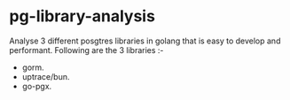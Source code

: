 # pg-library-analysis
Analyse 3 different posgtres libraries in golang that is easy to develop and performant.
Following are the 3 libraries :-
- gorm.
- uptrace/bun.
- go-pgx.
